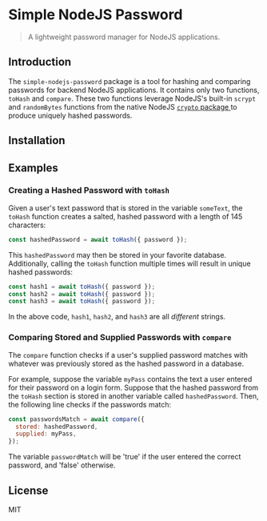 # Simple NodeJS Password

> A lightweight password manager for NodeJS applications.

## Introduction

The `simple-nodejs-password` package is a tool for hashing and comparing passwords for backend NodeJS applications. It contains only two functions, `toHash` and `compare`. These two functions leverage
NodeJS's built-in `scrypt` and `randomBytes` functions from the native NodeJS [`crypto` package ](https://nodejs.org/api/crypto.html) to produce uniquely hashed passwords.

## Installation

## Examples

### Creating a Hashed Password with `toHash`

Given a user's text password that is stored in the variable `someText`, the `toHash` function creates a salted, hashed password with a length of 145 characters:

```javascript
const hashedPassword = await toHash({ password });
```

This `hashedPassword` may then be stored in your favorite database. Additionally, calling the `toHash` function multiple times will result in unique hashed passwords:

```javascript
const hash1 = await toHash({ password });
const hash2 = await toHash({ password });
const hash3 = await toHash({ password });
```

In the above code, `hash1`, `hash2`, and `hash3` are all _different_ strings.

### Comparing Stored and Supplied Passwords with `compare`

The `compare` function checks if a user's supplied password matches with whatever was previously stored as the hashed password in a database.

For example, suppose the variable `myPass` contains the text a user entered for their password on a login form. Suppose that the hashed password from the `toHash` section is stored in another variable called `hashedPassword`. Then, the following line checks if the passwords match:

```javascript
const passwordsMatch = await compare({
  stored: hashedPassword,
  supplied: myPass,
});
```

The variable `passwordMatch` will be 'true' if the user entered the correct password, and 'false' otherwise.

## License

MIT
